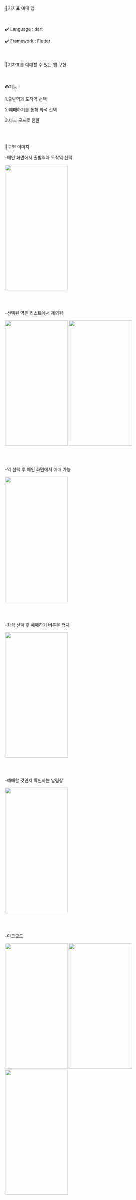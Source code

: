 🚅기차표 예매 앱

</br></br>
✔️ Language : dart

✔️ Framework : Flutter
</br></br>
</br></br>
🎫기차표를 예매할 수 있는 앱 구현
</br></br>
</br></br>
☘️기능

1.출발역과 도착역 선택

2.예매하기를 통해 좌석 선택

3.다크 모드로 전환
</br></br>
</br></br>


🌚구현 이미지

-메인 화면에서 출발역과 도착역 선택


<img src = "https://github.com/user-attachments/assets/357f90b8-deb5-4d8b-abb4-28dddd1180e9" width="200" height="400">



</br></br>


-선택된 역은 리스트에서 제외됨


<img src = "https://github.com/user-attachments/assets/e33aa1ec-dfaf-4343-96c7-527f8897d37c" width="200" height="400">
<img src = "https://github.com/user-attachments/assets/07a2d68b-8a8c-4a71-a6a7-a17e1fdcca7d" width="200" height="400">


</br></br>


-역 선택 후 메인 화면에서 예매 가능

<img src = "https://github.com/user-attachments/assets/5464c7fd-675d-4601-9f51-f8acd93a63c7" width="200" height="400">



</br></br>

-좌석 선택 후 예매하기 버튼을 터치


<img src = "https://github.com/user-attachments/assets/d8cfbd48-6b65-4c22-b36f-d6f5f5e4da9b" width="200" height="400">



</br></br>

-예매할 것인지 확인하는 알림창


<img src = "https://github.com/user-attachments/assets/cad2732e-32e7-48b4-80aa-e6e8442d5cbd" width="200" height="400">



</br></br>

-다크모드


<img src = "https://github.com/user-attachments/assets/67415deb-efce-4e71-a200-1bf866d9603e" width="200" height="400">
<img src = "https://github.com/user-attachments/assets/7f20fd17-f0ff-4329-86b2-b94cced122ae" width="200" height="400">
<img src = "https://github.com/user-attachments/assets/417da5ed-6e54-46ce-b330-5087128387a6" width="200" height="400">



</br>
</br>
</br>


